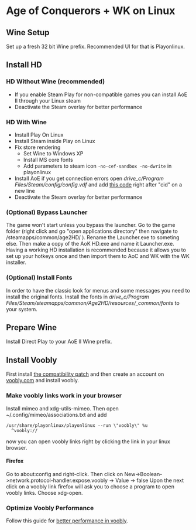 # Age of Conquerors + WK on Linux
## Wine Setup
Set up a fresh 32 bit Wine prefix. Recommended UI for that is Playonlinux.
## Install HD
### HD Without Wine (recommended)
- If you enable Steam Play for non-compatible games you can install AoE II through your Linux steam
- Deactivate the Steam overlay for better performance
### HD With Wine
- Install Play On Linux
- Install Steam inside Play on Linux
- Fix store rendering
    - Set Wine to Windows XP
    - Install MS core fonts
    - Add parameters to steam icon `-no-cef-sandbox -no-dwrite` in playonlinux
- Install AoE if you get connection errors open *drive_c/Program Files/Steam/config/config.vdf* and add [this code](config.vdf) right after "cid" on a new line
- Deactivate the Steam overlay for better performance
### (Optional) Bypass Launcher
The game won't start unless you bypass the launcher.
Go to the game folder (right click and go "open applications directory" then navigate to /steamapps/common/age2HD/ ). 
Rename the Launcher.exe to someting else. 
Then make a copy of the AoK HD.exe and name it Launcher.exe. Having a working HD installation is recommended because it
allows you to set up your hotkeys once and then import them to AoC and WK with the WK installer.
### (Optional) Install Fonts
In order to have the classic look for menus and some messages you need to install the original fonts.
Install the fonts in *drive_c/Program Files/Steam/steamapps/common/Age2HD/resources/_common/fonts* to your system.
## Prepare Wine
Install Direct Play to your AoE II Wine prefix.
## Install Voobly
First install [the compatibility patch](https://www.memberplus.net/) and then create an account on [voobly.com](https://www.voobly.com/) and install voobly.
### Make voobly links work in your browser
Install mimeo and xdg-utils-mimeo. Then open ~/.config/mimeo/associations.txt
and add

```
/usr/share/playonlinux/playonlinux --run \"voobly\" %u
  ^voobly://
```
now you can open voobly links right by clicking the link in your linux browser.

#### Firefox
Go to about:config and right-click. Then click on New->Boolean->network.protocol-handler.expose.voobly -> Value -> false
Upon the next click on a voobly link firefox will ask you to choose a program to open voobly links. Choose xdg-open.
### Optimize Voobly Performance
Follow this guide for [better performance in voobly](https://ageofnotes.com/resolve-issues/age-empires-2-max-performance-windows-10/).
